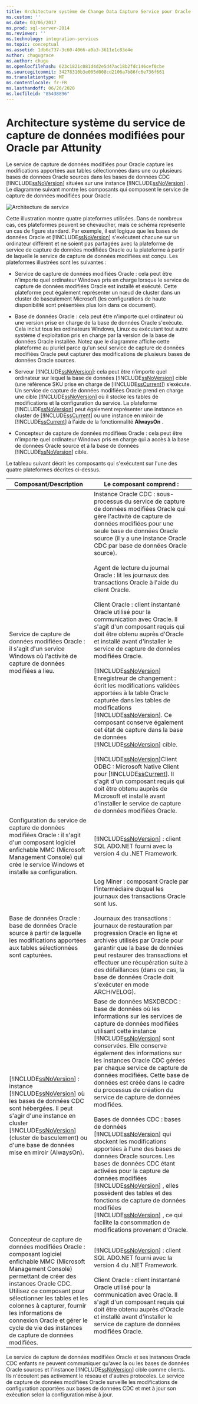 ```yaml
---
title: Architecture système de Change Data Capture Service pour Oracle d’Attunity | Microsoft Docs
ms.custom: ''
ms.date: 03/06/2017
ms.prod: sql-server-2014
ms.reviewer: ''
ms.technology: integration-services
ms.topic: conceptual
ms.assetid: 1db6c737-3c60-4066-a0a3-3611e1c83e4e
author: chugugrace
ms.author: chugu
ms.openlocfilehash: 623c1821c081d4d2e5d47ac18b2fdc146cef0cbe
ms.sourcegitcommit: 34278310b3e005d008cd2106a7b86fc6e736f661
ms.translationtype: MT
ms.contentlocale: fr-FR
ms.lasthandoff: 06/26/2020
ms.locfileid: "85438896"
---
```

# <a name="change-data-capture-service-for-oracle-by-attunity-system-architecture"></a>Architecture système du service de capture de données modifiées pour Oracle par Attunity
  Le service de capture de données modifiées pour Oracle capture les modifications apportées aux tables sélectionnées dans une ou plusieurs bases de données Oracle sources dans les bases de données CDC [!INCLUDE[ssNoVersion](../../../includes/ssnoversion-md.md)] situées sur une instance [!INCLUDE[ssNoVersion](../../../includes/ssnoversion-md.md)] . Le diagramme suivant montre les composants qui composent le service de capture de données modifiées pour Oracle.  
  
 ![Architecture de service](../media/service-architecture.gif "Architecture de service")  
  
 Cette illustration montre quatre plateformes utilisées. Dans de nombreux cas, ces plateformes peuvent se chevaucher, mais ce schéma représente un cas de figure standard. Par exemple, il est logique que les bases de données Oracle et [!INCLUDE[ssNoVersion](../../../includes/ssnoversion-md.md)] s'exécutent chacune sur un ordinateur différent et ne soient pas partagées avec la plateforme de service de capture de données modifiées Oracle ou la plateforme à partir de laquelle le service de capture de données modifiées est conçu. Les plateformes illustrées sont les suivantes :  
  
-   Service de capture de données modifiées Oracle : cela peut être n'importe quel ordinateur Windows pris en charge lorsque le service de capture de données modifiées Oracle est installé et exécuté. Cette plateforme peut également représenter un nœud de cluster dans un cluster de basculement Microsoft (les configurations de haute disponibilité sont présentées plus loin dans ce document).  
  
-   Base de données Oracle : cela peut être n'importe quel ordinateur où une version prise en charge de la base de données Oracle s'exécute. Cela inclut tous les ordinateurs Windows, Linux ou exécutant tout autre système d'exploitation pris en charge par la version de la base de données Oracle installée. Notez que le diagramme affiche cette plateforme au pluriel parce qu'un seul service de capture de données modifiées Oracle peut capturer des modifications de plusieurs bases de données Oracle sources.  
  
-   Serveur [!INCLUDE[ssNoVersion](../../../includes/ssnoversion-md.md)]: cela peut être n’importe quel ordinateur sur lequel la base de données [!INCLUDE[ssNoVersion](../../../includes/ssnoversion-md.md)] cible (une référence SKU prise en charge de [!INCLUDE[ssCurrent](../../../includes/sscurrent-md.md)]) s’exécute. Un service de capture de données modifiées Oracle prend en charge une cible [!INCLUDE[ssNoVersion](../../../includes/ssnoversion-md.md)] où il stocke les tables de modifications et la configuration du service. La plateforme [!INCLUDE[ssNoVersion](../../../includes/ssnoversion-md.md)] peut également représenter une instance en cluster de [!INCLUDE[ssCurrent](../../../includes/sscurrent-md.md)] ou une instance en miroir de [!INCLUDE[ssCurrent](../../../includes/sscurrent-md.md)] à l'aide de la fonctionnalité **AlwaysOn** .  
  
-   Concepteur de capture de données modifiées Oracle : cela peut être n'importe quel ordinateur Windows pris en charge qui a accès à la base de données Oracle source et à la base de données [!INCLUDE[ssNoVersion](../../../includes/ssnoversion-md.md)] cible.  
  
 Le tableau suivant décrit les composants qui s'exécutent sur l'une des quatre plateformes décrites ci-dessus.  
  
|Composant/Description|Le composant comprend :|  
|----------------------------|----------------------------|  
|Service de capture de données modifiées Oracle : il s'agit d'un service Windows où l'activité de capture de données modifiées a lieu.|Instance Oracle CDC : sous-processus du service de capture de données modifiées Oracle qui gère l'activité de capture de données modifiées pour une seule base de données Oracle source (il y a une instance Oracle CDC par base de données Oracle source).<br /><br /> Agent de lecture du journal Oracle : lit les journaux des transactions Oracle à l'aide du client Oracle.<br /><br /> Client Oracle : client instantané Oracle utilisé pour la communication avec Oracle. Il s'agit d'un composant requis qui doit être obtenu auprès d'Oracle et installé avant d'installer le service de capture de données modifiées Oracle.<br /><br /> [!INCLUDE[ssNoVersion](../../../includes/ssnoversion-md.md)] Enregistreur de changement : écrit les modifications validées apportées à la table Oracle capturée dans les tables de modifications [!INCLUDE[ssNoVersion](../../../includes/ssnoversion-md.md)]. Ce composant conserve également cet état de capture dans la base de données [!INCLUDE[ssNoVersion](../../../includes/ssnoversion-md.md)] cible.<br /><br /> [!INCLUDE[ssNoVersion](../../../includes/ssnoversion-md.md)]Client ODBC : Microsoft Native Client pour [!INCLUDE[ssCurrent](../../../includes/sscurrent-md.md)]. Il s'agit d'un composant requis qui doit être obtenu auprès de Microsoft et installé avant d'installer le service de capture de données modifiées Oracle.|  
|Configuration du service de capture de données modifiées Oracle : il s'agit d'un composant logiciel enfichable MMC (Microsoft Management Console) qui crée le service Windows et installe sa configuration.|[!INCLUDE[ssNoVersion](../../../includes/ssnoversion-md.md)] : client SQL ADO.NET fourni avec la version 4 du .NET Framework.|  
|Base de données Oracle : base de données Oracle source à partir de laquelle les modifications apportées aux tables sélectionnées sont capturées.|Log Miner : composant Oracle par l'intermédiaire duquel les journaux des transactions Oracle sont lus.<br /><br /> Journaux des transactions : journaux de restauration par progression Oracle en ligne et archivés utilisés par Oracle pour garantir que la base de données peut restaurer des transactions et effectuer une récupération suite à des défaillances (dans ce cas, la base de données Oracle doit s'exécuter en mode ARCHIVELOG).|  
|[!INCLUDE[ssNoVersion](../../../includes/ssnoversion-md.md)] : instance [!INCLUDE[ssNoVersion](../../../includes/ssnoversion-md.md)] où les bases de données CDC sont hébergées. Il peut s'agir d'une instance en cluster [!INCLUDE[ssNoVersion](../../../includes/ssnoversion-md.md)] (cluster de basculement) ou d'une base de données mise en miroir (AlwaysOn).|Base de données MSXDBCDC : base de données où les informations sur les services de capture de données modifiées utilisant cette instance [!INCLUDE[ssNoVersion](../../../includes/ssnoversion-md.md)] sont conservées. Elle conserve également des informations sur les instances Oracle CDC gérées par chaque service de capture de données modifiées. Cette base de données est créée dans le cadre du processus de création du service de capture de données modifiées.<br /><br /> Bases de données CDC : bases de données [!INCLUDE[ssNoVersion](../../../includes/ssnoversion-md.md)] qui stockent les modifications apportées à l'une des bases de données Oracle sources. Les bases de données CDC étant activées pour la capture de données modifiées [!INCLUDE[ssNoVersion](../../../includes/ssnoversion-md.md)] , elles possèdent des tables et des fonctions de capture de données modifiées [!INCLUDE[ssNoVersion](../../../includes/ssnoversion-md.md)] , ce qui facilite la consommation de modifications provenant d'Oracle.|  
|Concepteur de capture de données modifiées Oracle : composant logiciel enfichable MMC (Microsoft Management Console) permettant de créer des instances Oracle CDC. Utilisez ce composant pour sélectionner les tables et les colonnes à capturer, fournir les informations de connexion Oracle et gérer le cycle de vie des instances de capture de données modifiées.|[!INCLUDE[ssNoVersion](../../../includes/ssnoversion-md.md)] : client SQL ADO.NET fourni avec la version 4 du .NET Framework.<br /><br /> Client Oracle : client instantané Oracle utilisé pour la communication avec Oracle. Il s'agit d'un composant requis qui doit être obtenu auprès d'Oracle et installé avant d'installer le service de capture de données modifiées Oracle.|  
  
 Le service de capture de données modifiées Oracle et ses instances Oracle CDC enfants ne peuvent communiquer qu'avec la ou les bases de données Oracle sources et l'instance [!INCLUDE[ssNoVersion](../../../includes/ssnoversion-md.md)] cible comme clients. Ils n'écoutent pas activement le réseau et d'autres protocoles. Le service de capture de données modifiées Oracle surveille les modifications de configuration apportées aux bases de données CDC et met à jour son exécution selon la configuration mise à jour.  
  
  
